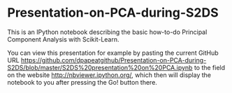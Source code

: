 Presentation-on-PCA-during-S2DS
===============================

This is an IPython notebook describing the basic how-to-do Principal Component Analysis with Scikit-Learn.

You can view this presentation for example by pasting the current GitHub URL https://github.com/dpapeatgithub/Presentation-on-PCA-during-S2DS/blob/master/S2DS%20presentation%20on%20PCA.ipynb to the field on the website http://nbviewer.ipython.org/, which then will display the notebook to you after pressing the Go! button there.


